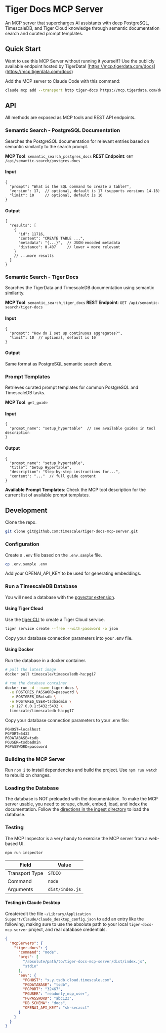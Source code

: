 # Tiger Docs MCP Server

An [MCP server](https://modelcontextprotocol.io/docs/learn/server-concepts) that supercharges AI assistants with deep PostgreSQL, TimescaleDB, and Tiger Cloud knowledge through semantic documentation search and curated prompt templates. 

## Quick Start

Want to use this MCP Server without running it yourself? Use the publicly available endpoint hosted by TigerData! [https://mcp.tigerdata.com/docs](https://mcp.tigerdata.com/docs)

Add the MCP server to Claude Code with this command:

```bash
claude mcp add --transport http tiger-docs https://mcp.tigerdata.com/docs
```

## API

All methods are exposed as MCP tools and REST API endpoints.

### Semantic Search - PostgreSQL Documentation

Searches the PostgreSQL documentation for relevant entries based on semantic similarity to the search prompt.

**MCP Tool**: `semantic_search_postgres_docs`
**REST Endpoint**: `GET /api/semantic-search/postgres-docs`

#### Input

```jsonc
{
  "prompt": "What is the SQL command to create a table?",
  "version": 17,  // optional, default is 17 (supports versions 14-18)
  "limit": 10     // optional, default is 10
}
```

#### Output

```jsonc
{
  "results": [
    {
      "id": 11716,
      "content": "CREATE TABLE ...",
      "metadata": "{...}",  // JSON-encoded metadata
      "distance": 0.407     // lower = more relevant
    }
    // ...more results
  ]
}
```

### Semantic Search - Tiger Docs

Searches the TigerData and TimescaleDB documentation using semantic similarity.

**MCP Tool**: `semantic_search_tiger_docs`
**REST Endpoint**: `GET /api/semantic-search/tiger-docs`

#### Input

```jsonc
{
  "prompt": "How do I set up continuous aggregates?",
  "limit": 10  // optional, default is 10
}
```

#### Output

Same format as PostgreSQL semantic search above.

### Prompt Templates

Retrieves curated prompt templates for common PostgreSQL and TimescaleDB tasks.

**MCP Tool**: `get_guide`

#### Input

```jsonc
{
  "prompt_name": "setup_hypertable"  // see available guides in tool description
}
```

#### Output

```jsonc
{
  "prompt_name": "setup_hypertable",
  "title": "Setup Hypertable",
  "description": "Step-by-step instructions for...",
  "content": "..."  // full guide content
}
```

**Available Prompt Templates**: Check the MCP tool description for the current list of available prompt templates.

## Development

Clone the repo.

```bash
git clone git@github.com:timescale/tiger-docs-mcp-server.git
```

### Configuration

Create a `.env` file based on the `.env.sample` file.

```bash
cp .env.sample .env
```

Add your OPENAI_API_KEY to be used for generating embeddings.

### Run a TimescaleDB Database

You will need a database with the [pgvector extension](https://github.com/pgvector/pgvector).

#### Using Tiger Cloud

Use the [tiger CLI](https://github.com/timescale/tiger-cli) to create a Tiger Cloud service.

```bash
tiger service create --free --with-password -o json
```
Copy your database connection parameters into your .env file.

#### Using Docker

Run the database in a docker container.

```bash
# pull the latest image
docker pull timescale/timescaledb-ha:pg17

# run the database container
docker run -d --name tiger-docs \
  -e POSTGRES_PASSWORD=password \
  -e POSTGRES_DB=tsdb \
  -e POSTGRES_USER=tsdbadmin \
  -p 127.0.0.1:5432:5432 \
  timescale/timescaledb-ha:pg17
```

Copy your database connection parameters to your .env file:

```dotenv
PGHOST=localhost
PGPORT=5432
PGDATABASE=tsdb
PGUSER=tsdbadmin
PGPASSWORD=password
```

### Building the MCP Server

Run `npm i` to install dependencies and build the project. Use `npm run watch` to rebuild on changes.

### Loading the Database

The database is NOT preloaded with the documentation. To make the MCP server usable, you need to scrape, chunk, embed, load, and index the documentation.
Follow the [directions in the ingest directory](/ingest/README.md) to load the database.

### Testing

The MCP Inspector is a very handy to exercise the MCP server from a web-based UI.

```bash
npm run inspector
```

| Field          | Value           |
| -------------- | --------------- |
| Transport Type | `STDIO`         |
| Command        | `node`          |
| Arguments      | `dist/index.js` |

#### Testing in Claude Desktop

Create/edit the file `~/Library/Application Support/Claude/claude_desktop_config.json` to add an entry like the following, making sure to use the absolute path to your local `tiger-docs-mcp-server` project, and real database credentials.

```json
{
  "mcpServers": {
    "tiger-docs": {
      "command": "node",
      "args": [
        "/absolute/path/to/tiger-docs-mcp-server/dist/index.js",
        "stdio"
      ],
      "env": {
        "PGHOST": "x.y.tsdb.cloud.timescale.com",
        "PGDATABASE": "tsdb",
        "PGPORT": "32467",
        "PGUSER": "readonly_mcp_user",
        "PGPASSWORD": "abc123",
        "DB_SCHEMA": "docs",
        "OPENAI_API_KEY": "sk-svcacct"
      }
    }
  }
}
```
